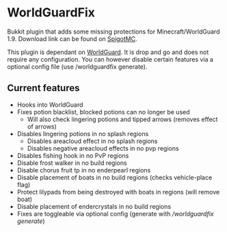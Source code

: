# WorldGuardFix
Bukkit plugin that adds some missing protections for Minecraft/WorldGuard 1.9.
Download link can be found on [SpigotMC](https://www.spigotmc.org/resources/worldguard-fix.22712/).

This plugin is dependant on [WorldGuard](https://github.com/sk89q/WorldGuard).
It is drop and go and does not require any configuration.
You can however disable certain features via a optional config file (use /worldguardfix generate).

## Current features
- Hooks into WorldGuard
- Fixes potion blacklist, blocked potions can no longer be used
  - Will also check lingering potions and tipped arrows (removes effect of arrows)
- Disables lingering potions in no splash regions
  - Disables areacloud effect in no splash regions
  - Disables negative areacloud effects in no pvp regions
- Disables fishing hook in no PvP regions
- Disable frost walker in no build regions
- Disable chorus fruit tp in no enderpearl regions
- Disable placement of boats in no build regions (checks vehicle-place flag)
- Protect lilypads from being destroyed with boats in regions (will remove boat)
- Disable placement of endercrystals in no build regions
- Fixes are toggleable via optional config (generate with */worldguardfix generate*)
